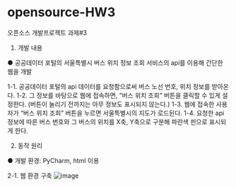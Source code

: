# opensource-HW3

오픈소스 개발프로젝트 과제#3

1. 개발 내용

● 공공데이터 포털의 서울특별시 버스 위치 정보 조회 서비스의 api를 이용해 간단한 웹을 개발

1-1. 공공데이터 포털의 api 데이터를 요청함으로써 버스 노선 번호, 위치 정보를 받아온다.
1-2. 그 정보를 바탕으로 웹에 접속하면, “버스 위치 조회” 버튼을 클릭할 수 있게 설정한다. (버튼이 눌리기 전까지는 아무 정보도 표시되지 않는다.)
1-3. 웹에 접속한 사용자가 “버스 위치 조회” 버튼을 누르면 서울특별시의 지도가 로드된다. 
1-4. 요청한 api 정보에 따른 버스 번호와 그 버스의 위치를 X축, Y축으로 구분해 파란색 핀으로 표시되게 한다.

2. 동작 원리

● 개발 환경: PyCharm, html 이용

2-1. 웹 환경 구축
![image](https://github.com/2022039078/opensource-HW3/assets/131639123/4f536ebf-1c69-468e-a09c-a0bd7fb4b21e)


